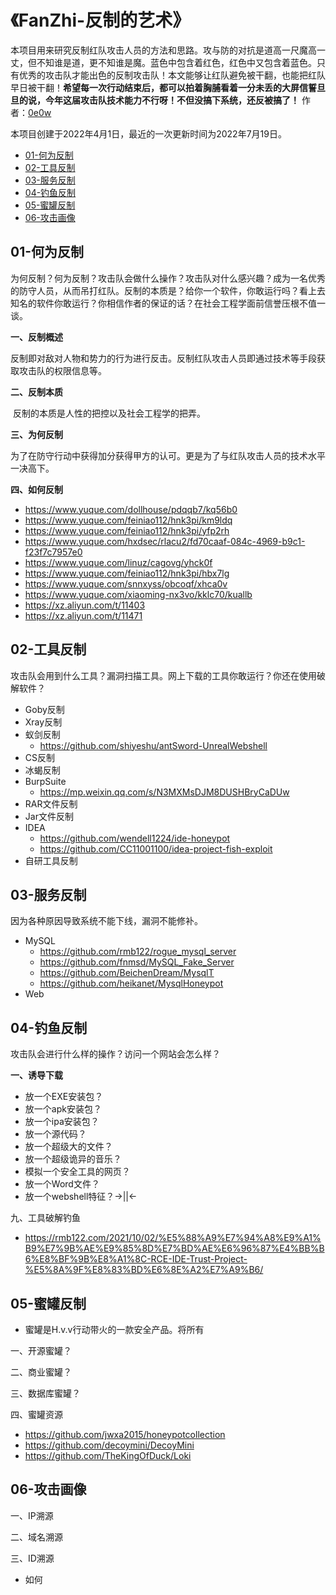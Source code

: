 # 《FanZhi-反制的艺术》

本项目用来研究反制红队攻击人员的方法和思路。攻与防的对抗是道高一尺魔高一丈，但不知谁是道，更不知谁是魔。蓝色中包含着红色，红色中又包含着蓝色。只有优秀的攻击队才能出色的反制攻击队！本文能够让红队避免被干翻，也能把红队早日被干翻！**希望每一次行动结束后，都可以拍着胸脯看着一分未丢的大屏信誓旦旦的说，今年这届攻击队技术能力不行呀！不但没搞下系统，还反被搞了！** 作者：[0e0w]()

本项目创建于2022年4月1日，最近的一次更新时间为2022年7月19日。

- [01-何为反制](https://github.com/Getshell/Fanzhi#01-%E4%BD%95%E4%B8%BA%E5%8F%8D%E5%88%B6)
- [02-工具反制](https://github.com/Getshell/Fanzhi#02-%E5%B7%A5%E5%85%B7%E5%8F%8D%E5%88%B6)
- [03-服务反制](https://github.com/Getshell/Fanzhi#03-%E6%9C%8D%E5%8A%A1%E5%8F%8D%E5%88%B6)
- [04-钓鱼反制](https://github.com/Getshell/Fanzhi#04-%E9%92%93%E9%B1%BC%E5%8F%8D%E5%88%B6)
- [05-蜜罐反制](https://github.com/Getshell/Fanzhi#05-%E8%9C%9C%E7%BD%90%E5%8F%8D%E5%88%B6)
- [06-攻击画像](https://github.com/Getshell/Fanzhi#06-%E6%94%BB%E5%87%BB%E7%94%BB%E5%83%8F)

## 01-何为反制

为何反制？何为反制？攻击队会做什么操作？攻击队对什么感兴趣？成为一名优秀的防守人员，从而吊打红队。反制的本质是？给你一个软件，你敢运行吗？看上去知名的软件你敢运行？你相信作者的保证的话？在社会工程学面前信誉压根不值一谈。

**一、反制概述**

​	反制即对敌对人物和势力的行为进行反击。反制红队攻击人员即通过技术等手段获取攻击队的权限信息等。

**二、反制本质**

​	反制的本质是人性的把控以及社会工程学的把弄。

**三、为何反制**

​	为了在防守行动中获得加分获得甲方的认可。更是为了与红队攻击人员的技术水平一决高下。

**四、如何反制**

- https://www.yuque.com/dollhouse/pdqqb7/kq56b0
- https://www.yuque.com/feiniao112/hnk3pi/km9ldq
- https://www.yuque.com/feiniao112/hnk3pi/yfp2rh
- https://www.yuque.com/hxdsec/rlacu2/fd70caaf-084c-4969-b9c1-f23f7c7957e0
- https://www.yuque.com/linuz/cagovg/yhck0f
- https://www.yuque.com/feiniao112/hnk3pi/hbx7lg
- https://www.yuque.com/snnxyss/obcoqf/xhca0v
- https://www.yuque.com/xiaoming-nx3vo/kklc70/kuallb
- https://xz.aliyun.com/t/11403
- https://xz.aliyun.com/t/11471

## 02-工具反制

攻击队会用到什么工具？漏洞扫描工具。网上下载的工具你敢运行？你还在使用破解软件？

- Goby反制
- Xray反制
- 蚁剑反制
  - https://github.com/shiyeshu/antSword-UnrealWebshell
- CS反制
- 冰蝎反制
- BurpSuite
  - https://mp.weixin.qq.com/s/N3MXMsDJM8DUSHBryCaDUw
- RAR文件反制
- Jar文件反制
- IDEA
  - https://github.com/wendell1224/ide-honeypot
  - https://github.com/CC11001100/idea-project-fish-exploit
- 自研工具反制

## 03-服务反制

因为各种原因导致系统不能下线，漏洞不能修补。

- MySQL
  - https://github.com/rmb122/rogue_mysql_server
  - https://github.com/fnmsd/MySQL_Fake_Server
  - https://github.com/BeichenDream/MysqlT
  - https://github.com/heikanet/MysqlHoneypot
- Web

## 04-钓鱼反制

攻击队会进行什么样的操作？访问一个网站会怎么样？

**一、诱导下载**

- 放一个EXE安装包？
- 放一个apk安装包？
- 放一个ipa安装包？
- 放一个源代码？
- 放一个超级大的文件？
- 放一个超级诡异的音乐？
- 模拟一个安全工具的网页？
- 放一个Word文件？
- 放一个webshell特征？->||<-

九、工具破解钓鱼

- https://rmb122.com/2021/10/02/%E5%88%A9%E7%94%A8%E9%A1%B9%E7%9B%AE%E9%85%8D%E7%BD%AE%E6%96%87%E4%BB%B6%E8%BF%9B%E8%A1%8C-RCE-IDE-Trust-Project-%E5%8A%9F%E8%83%BD%E6%8E%A2%E7%A9%B6/

## 05-蜜罐反制

- 蜜罐是H.v.v行动带火的一款安全产品。将所有

一、开源蜜罐？

二、商业蜜罐？

三、数据库蜜罐？

四、蜜罐资源

- https://github.com/jwxa2015/honeypotcollection
- https://github.com/decoymini/DecoyMini
- https://github.com/TheKingOfDuck/Loki

## 06-攻击画像

一、IP溯源

二、域名溯源

三、ID溯源

- 如何